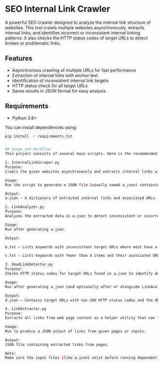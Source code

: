 # SEO Internal Link Crawler

A powerful SEO crawler designed to analyze the internal link structure of websites. This tool crawls multiple websites asynchronously, extracts internal links, and identifies incorrect or inconsistent internal linking patterns. It also checks the HTTP status codes of target URLs to detect broken or problematic links.

## Features

- Asynchronous crawling of multiple URLs for fast performance
- Extraction of internal links with anchor text
- Identification of inconsistent internal link targets
- HTTP status check for all target URLs
- Saves results in JSON format for easy analysis

## Requirements

- Python 3.8+

You can install dependencies using:

```bash
pip install -r requirements.txt


## Usage and Workflow
This project consists of several main scripts. Here is the recommended order and description of how to use each:

1. InternalLinkScraper.py
Purpose:
Crawls the given websites asynchronously and extracts internal links with their anchor texts.

Usage:
Run the script to generate a JSON file (usually named a.json) containing the raw data of internal links grouped by keywords or pages.

Output:
a.json — A dictionary of extracted internal links and associated URLs.

2. LinkAnalyzer.py
Purpose:
Analyzes the extracted data in a.json to detect inconsistent or incorrect internal linking patterns. It categorizes keywords into groups based on link counts and frequency of target URLs.

Usage:
Run after generating a.json.

Output:

b.txt — Lists keywords with inconsistent target URLs where most have a majority correct target but some have wrong ones.

c.txt — Lists keywords with fewer than 4 items and their associated URLs.

3. DeadLinkDetector.py
Purpose:
Checks HTTP status codes for target URLs found in a.json to identify dead or problematic links.

Usage:
Run after generating a.json (and optionally after or alongside LinkAnalyzer.py).

Output:
d.json — Contains target URLs with non-200 HTTP status codes and the URLs that refer to them.

4. LinkExtractor.py
Purpose:
Extracts all links from web page content as a helper utility that can feed data into other scripts or be used independently.

Usage:
Run to produce a JSON output of links from given pages or inputs.

Output:
JSON file containing extracted links from pages.

Note:
Make sure the input files (like a.json) exist before running dependent scripts. Also, install all required dependencies.


